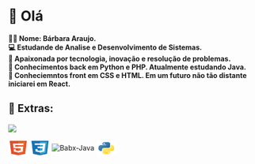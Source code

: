 <h1>👋 Olá

<h4> 🙋‍♀️ Nome: Bárbara Araujo. <br>
     💻 Estudande de Analise e Desenvolvimento de Sistemas. <br>
     📝 Apaixonada por tecnologia, inovação e resolução de problemas. <br>
     🍵 Conhecimentos back em Python e PHP. Atualmente estudando Java. <br>
     🌟 Conheciemntos front em CSS e HTML. Em um futuro não tão distante iniciarei em React. <br>
</h4>




## 🤩 Extras: 
<a href="https://github.com/Ah-Barbara/github-readme-stats">
  <img height=200 align="center" src="https://github-readme-stats.vercel.app/api?username=Ah-Barbara" />
</a>

<br>
<div style="display: inline_block"><br>
  <img align="center" alt="Babx-HTML" height="30" width="40" src="https://raw.githubusercontent.com/devicons/devicon/master/icons/html5/html5-original.svg">
  <img align="center" alt="Babx-CSS" height="30" width="40" src="https://raw.githubusercontent.com/devicons/devicon/master/icons/css3/css3-original.svg">
  <img align="center" alt="Babx-Java" height="40" width="40" src="https://cdn.jsdelivr.net/gh/devicons/devicon@latest/icons/java/java-original-wordmark.svg" /> 
  <img align="center" alt="Babx-Python" height="30" width="40" src="https://raw.githubusercontent.com/devicons/devicon/master/icons/python/python-original.svg">
</div>
          

